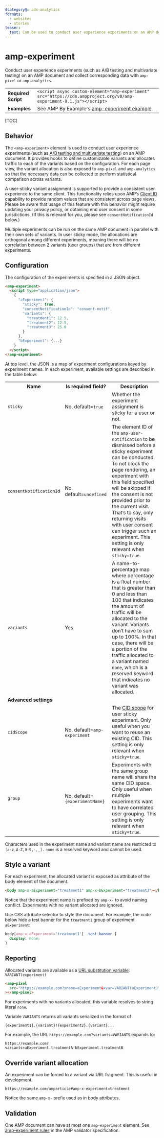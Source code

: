 ```yaml
---
$category@: ads-analytics
formats:
  - websites
  - stories
teaser:
  text: Can be used to conduct user experience experiments on an AMP document.
---
```


<!---
Copyright 2016 The AMP HTML Authors. All Rights Reserved.

Licensed under the Apache License, Version 2.0 (the "License");
you may not use this file except in compliance with the License.
You may obtain a copy of the License at

      http://www.apache.org/licenses/LICENSE-2.0

Unless required by applicable law or agreed to in writing, software
distributed under the License is distributed on an "AS-IS" BASIS,
WITHOUT WARRANTIES OR CONDITIONS OF ANY KIND, either express or implied.
See the License for the specific language governing permissions and
limitations under the License.
-->

# amp-experiment

Conduct user experience experiments (such as A/B testing and multivariate
testing) on an AMP document and collect corresponding data with
<code>amp-pixel</code> or <code>amp-analytics</code>.

<table>
  <tr>
    <td><strong>Required Script</strong></td>
    <td><code>&lt;script async custom-element="amp-experiment" src="https://cdn.ampproject.org/v0/amp-experiment-0.1.js">&lt;/script></code></td>
  </tr>
  <tr>
    <td><strong>Examples</strong></td>
    <td>See AMP By Example's <a href="https://amp.dev/documentation/examples/components/amp-experiment/">amp-experiment example</a>.</td>
  </tr>
</table>

[TOC]

## Behavior

The `<amp-experiment>` element is used to conduct user experience experiments
(such as
[A/B testing and multivariate testing](https://en.wikipedia.org/wiki/A/B_testing))
on an AMP document. It provides hooks to define customizable variants and
allocates traffic to each of the variants based on the configuration. For each
page view, the variant allocation is also exposed to `amp-pixel` and
`amp-analytics` so that the necessary data can be collected to perform
statistical comparison across variants.

A user-sticky variant assignment is supported to provide a consistent user
experience to the same client. This functionality relies upon AMP’s
[Client ID](https://github.com/ampproject/amphtml/blob/master/spec/amp-var-substitutions.md#client-id)
capability to provide random values that are consistent across page views.
Please be aware that usage of this feature with this behavior might require
updating your privacy policy, or obtaining end user consent in some
jurisdictions. (If this is relevant for you, please see `consentNotificationId`
below.)

Multiple experiments can be run on the same AMP document in parallel with their
own sets of variants. In user sticky mode, the allocations are orthogonal among
different experiments, meaning there will be no correlation between 2 variants
(user groups) that are from different experiments.

## Configuration

The configuration of the experiments is specified in a JSON object.

```html
<amp-experiment>
  <script type="application/json">
    {
      "aExperiment": {
        "sticky": true,
        "consentNotificationId": "consent-notif",
        "variants": {
          "treatment1": 12.5,
          "treatment2": 12.5,
          "treatment3": 25.0
        }
      },
      "bExperiment": {...}
    }
  </script>
</amp-experiment>
```

At top level, the JSON is a map of experiment configurations keyed by experiment
names. In each experiment, available settings are described in the table below:

<table>
  <tr>
    <th>Name</th>
    <th>Is required field?</th>
    <th>Description </th>
  </tr>
  <tr>
    <td><code>sticky</code></td>
    <td>No, default=<code>true</code></td>
    <td>Whether the experiment assignment is sticky for a user or not.</td>
  </tr>
  <tr>
    <td><code>consentNotificationId</code></td>
    <td>No, default=<code>undefined</code></td>
    <td>The element ID of the <code>amp-user-notification</code> to be dismissed before a sticky experiment can be conducted. To not block the page rendering, an experiment with this field specified will be skipped if the consent is not provided prior to the current visit. That’s to say, only returning visits with user consent can trigger such an experiment. This setting is only relevant when <code>sticky=true</code>.</td>
  </tr>
  <tr>
    <td><code>variants</code></td>
    <td>Yes</td>
    <td>A name-to-percentage map where percentage is a float number that is greater than 0 and less than 100 that indicates the amount of traffic will be allocated to the variant. Variants don’t have to sum up to 100%. In that case, there will be a portion of the traffic allocated to a variant named <code>none</code>, which is a reserved keyword that indicates no variant was allocated.</td>
  </tr>
  <tr>
    <td colspan=3><strong>Advanced settings</strong></td>
  </tr>
  <tr>
    <td><code>cidScope</code></td>
    <td>No, default=<code>amp-experiment</code>
    </td><td>The <a href="https://github.com/ampproject/amphtml/blob/master/spec/amp-var-substitutions.md#client-id">CID scope</a> for user sticky experiment. Only useful when you want to reuse an existing CID. This setting is only relevant when <code>sticky=true</code>.</td>
  </tr>
  <tr>
    <td><code>group</code></td>
    <td>No, default=<code>{experimentName}</code></td>
    <td>Experiments with the same group name will share the same CID space. Only useful when multiple experiments want to have correlated user grouping. This setting is only relevant when <code>sticky=true</code>.</td>
  </tr>
</table>

Characters used in the experiment name and variant name are restricted to
`[a-z,A-Z,0-9,-,_].` `none` is a reserved keyword and cannot be used.

## Style a variant

For each experiment, the allocated variant is exposed as attribute of the body
element of the document.

```html
<body amp-x-aExperiment="treatment1" amp-x-bExperiment="treatment3"></body>
```

Notice that the experiment name is prefixed by `amp-x-` to avoid naming
conflict. Experiments with no variant allocated are ignored.

Use CSS attribute selector to style the document. For example, the code below
hide a test banner for the `treatment1` group of experiment `aExperiment`:

```css
body[amp-x-aExperiment='treatment1'] .test-banner {
  display: none;
}
```

## Reporting

Allocated variants are available as a
[URL substitution variable](https://github.com/ampproject/amphtml/blob/master/spec/amp-var-substitutions.md):
`VARIANT(experiment)`

```html
<amp-pixel
  src="https://example.com?xname=aExperiment&xvar=VARIANT(aExperiment)"
></amp-pixel>
```

For experiments with no variants allocated, this variable resolves to string
literal `none`.

Variable `VARIANTS` returns all variants serialized in the format of

`{experiment1}.{variant}!{experiment2}.{variant}...`

For example, the URL `https://example.com?variants=VARIANTS` expands to:

`https://example.com?variants=aExperiment.treatmentA!bExperiment.treatmentB`

## Override variant allocation

An experiment can be forced to a variant via URL fragment. This is useful in
development.

`https://example.com/amparticle#amp-x-experiment=treatment`

Notice the same `amp-x-` prefix used as in body attributes.

## Validation

One AMP document can have at most one `amp-experiment` element. See
[amp-experiment rules](https://github.com/ampproject/amphtml/blob/master/extensions/amp-experiment/validator-amp-experiment.protoascii)
in the AMP validator specification.
